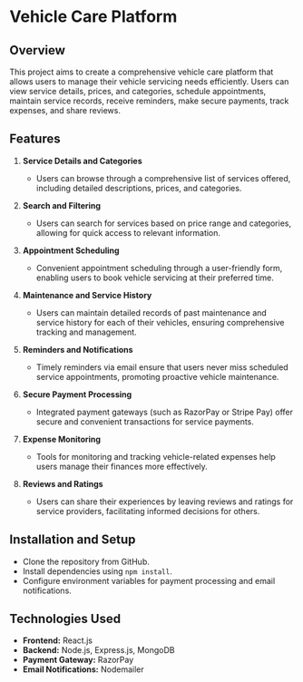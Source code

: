 # Vehicle Care Platform

## Overview
This project aims to create a comprehensive vehicle care platform that allows users to manage their vehicle servicing needs efficiently. Users can view service details, prices, and categories, schedule appointments, maintain service records, receive reminders, make secure payments, track expenses, and share reviews.

## Features
1. **Service Details and Categories**
   - Users can browse through a comprehensive list of services offered, including detailed descriptions, prices, and categories.

2. **Search and Filtering**
   - Users can search for services based on price range and categories, allowing for quick access to relevant information.

3. **Appointment Scheduling**
   - Convenient appointment scheduling through a user-friendly form, enabling users to book vehicle servicing at their preferred time.

4. **Maintenance and Service History**
   - Users can maintain detailed records of past maintenance and service history for each of their vehicles, ensuring comprehensive tracking and management.

5. **Reminders and Notifications**
   - Timely reminders via email ensure that users never miss scheduled service appointments, promoting proactive vehicle maintenance.

6. **Secure Payment Processing**
   - Integrated payment gateways (such as RazorPay or Stripe Pay) offer secure and convenient transactions for service payments.

7. **Expense Monitoring**
   - Tools for monitoring and tracking vehicle-related expenses help users manage their finances more effectively.

8. **Reviews and Ratings**
   - Users can share their experiences by leaving reviews and ratings for service providers, facilitating informed decisions for others.

## Installation and Setup
- Clone the repository from GitHub.
- Install dependencies using `npm install`.
- Configure environment variables for payment processing and email notifications.


## Technologies Used
- **Frontend:** React.js
- **Backend:** Node.js, Express.js, MongoDB
- **Payment Gateway:** RazorPay 
- **Email Notifications:** Nodemailer




#